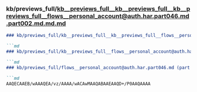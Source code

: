 ### kb/previews_full/kb__previews_full__kb__previews_full__kb__previews_full__flows__personal_account@auth.har.part046.md.part002.md.md.md

```md
### kb/previews_full/kb__previews_full__kb__previews_full__flows__personal_account@auth.har.part046.md.part002.md.md

```md
### kb/previews_full/kb__previews_full__flows__personal_account@auth.har.part046.md.part002.md

```md
### kb/previews_full/flows__personal_account@auth.har.part046.md (part 002)

```md
AAQECAAEB/wAAAQEA/vz/AAAA/wACAwMAAQABAAEAAQD+/P0AAQAAAA
```

```

```

```

```
